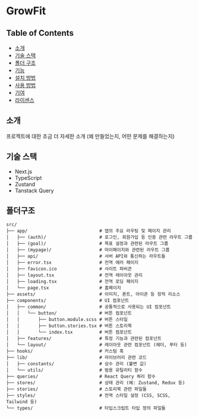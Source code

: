 # GrowFit

## Table of Contents
- [소개](#소개)
- [기술 스택](#기술-스택)
- [폴더 구조](#폴더-구조)
- [기능](#기능)
- [설치 방법](#설치-방법)
- [사용 방법](#사용-방법)
- [기여](#기여)
- [라이센스](#라이센스)

## 소개
프로젝트에 대한 조금 더 자세한 소개 (왜 만들었는지, 어떤 문제를 해결하는지)

## 기술 스택
- Next.js
- TypeScript
- Zustand
- Tanstack Query

## 폴더구조
```
src/
├── app/                           # 앱의 주요 라우팅 및 페이지 관리
│   ├── (auth)/                    # 로그인, 회원가입 등 인증 관련 라우트 그룹
│   ├── (goal)/                    # 목표 설정과 관련된 라우트 그룹
│   ├── (mypage)/                  # 마이페이지와 관련된 라우트 그룹
│   ├── api/                       # 서버 API와 통신하는 라우트들
│   ├── error.tsx                  # 전역 에러 페이지
│   ├── favicon.ico                # 사이트 파비콘
│   ├── layout.tsx                 # 전역 레이아웃 관리
│   ├── loading.tsx                # 전역 로딩 페이지
│   └── page.tsx                   # 홈페이지
├── assets/                        # 이미지, 폰트, 아이콘 등 정적 리소스
├── components/                    # UI 컴포넌트
│   ├── common/                    # 공통적으로 사용되는 UI 컴포넌트
│   │   └── button/                # 버튼 컴포넌트
│   │       ├── button.module.scss # 버튼 스타일
│   │       ├── button.stories.tsx # 버튼 스토리북
│   │       └── index.tsx          # 버튼 컴포넌트
│   ├── features/                  # 특정 기능과 관련된 컴포넌트
│   └── layout/                    # 레이아웃 관련 컴포넌트 (헤더, 푸터 등)
├── hooks/                         # 커스텀 훅
├── lib/                           # 라이브러리 관련 코드
│   ├── constants/                 # 상수 관리 (불변 값)
│   └── utils/                     # 범용 유틸리티 함수
├── queries/                       # React Query 쿼리 함수
├── stores/                        # 상태 관리 (예: Zustand, Redux 등)
├── stories/                       # 스토리북 관련 파일들
├── styles/                        # 전역 스타일 설정 (CSS, SCSS, Tailwind 등)
└── types/                         # 타입스크립트 타입 정의 파일들
```